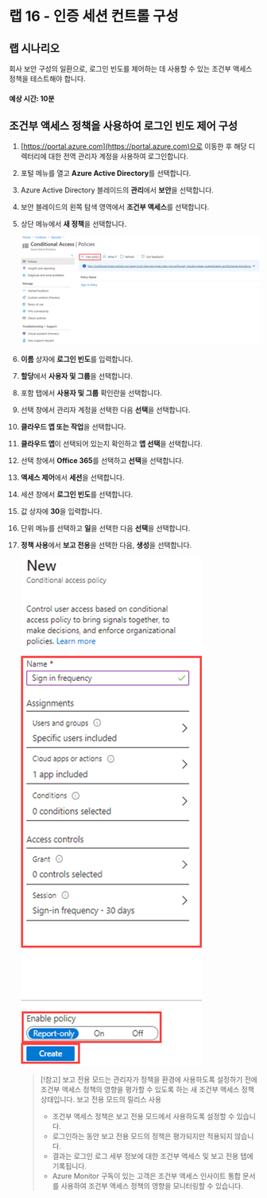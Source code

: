 ﻿---
lab:
    title: '16 - 인증 세션 컨트롤 구성'
    learning path: '02'
    module: '모듈 03 - 조건부 액세스 계획, 구현 및 관리'
---

# 랩 16 - 인증 세션 컨트롤 구성

## 랩 시나리오

회사 보안 구성의 일환으로, 로그인 빈도를 제어하는 데 사용할 수 있는 조건부 액세스 정책을 테스트해야 합니다.

#### 예상 시간: 10분

## 조건부 액세스 정책을 사용하여 로그인 빈도 제어 구성

1. [https://portal.azure.com](https://portal.azure.com)으로 이동한 후 해당 디렉터리에 대한 전역 관리자 계정을 사용하여 로그인합니다.

1. 포털 메뉴를 열고 **Azure Active Directory**를 선택합니다.

1. Azure Active Directory 블레이드의 **관리**에서 **보안**을 선택합니다.

1. 보안 블레이드의 왼쪽 탐색 영역에서 **조건부 액세스**를 선택합니다.

1. 상단 메뉴에서 **새 정책**을 선택합니다.

    ![새 정책이 강조 표시된 조건부 액세스 블레이드를 표시하는 화면 이미지](./media/lp2-mod1-conditional-access-new-policy.png)

1. **이름** 상자에 **로그인 빈도**를 입력합니다.

1. **할당**에서 **사용자 및 그룹**을 선택합니다.

1. 포함 탭에서 **사용자 및 그룹** 확인란을 선택합니다.

1. 선택 창에서 관리자 계정을 선택한 다음 **선택**을 선택합니다.

1. **클라우드 앱 또는 작업**을 선택합니다.

1. **클라우드 앱**이 선택되어 있는지 확인하고 **앱 선택**을 선택합니다.

1. 선택 창에서 **Office 365**를 선택하고 **선택**을 선택합니다.

1. **액세스 제어**에서 **세션**을 선택합니다.

1. 세션 창에서 **로그인 빈도**를 선택합니다.

1. 값 상자에 **30**을 입력합니다.

1. 단위 메뉴를 선택하고 **일**을 선택한 다음 **선택**을 선택합니다.

1. **정책 사용**에서 **보고 전용**을 선택한 다음, **생성**을 선택합니다.

    ![정책 설정이 강조 표시된 새 조건부 액세스 정책을 표시하는 화면 이미지](./media/lp2-mod3-create-session-conditional-access-policy.png)

    >[!참고]
    >보고 전용 모드는 관리자가 정책을 환경에 사용하도록 설정하기 전에 조건부 액세스 정책의 영향을 평가할 수 있도록 하는 새 조건부 액세스 정책 상태입니다. 보고 전용 모드의 릴리스 사용
    >
    >- 조건부 액세스 정책은 보고 전용 모드에서 사용하도록 설정할 수 있습니다.
    >- 로그인하는 동안 보고 전용 모드의 정책은 평가되지만 적용되지 않습니다.
    >- 결과는 로그인 로그 세부 정보에 대한 조건부 액세스 및 보고 전용 탭에 기록됩니다.
    >- Azure Monitor 구독이 있는 고객은 조건부 액세스 인사이트 통합 문서를 사용하여 조건부 액세스 정책의 영향을 모니터링할 수 있습니다.
